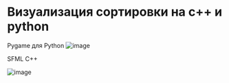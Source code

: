 # Визуализация сортировки на с++ и python

Pygame для Python
![image](https://github.com/user-attachments/assets/b4c69dfd-2ecd-49a2-9842-43dadb668c0c)

SFML C++

![image](https://github.com/user-attachments/assets/5f6fe9c7-ac59-43f2-881f-dd0b887f66cf)




